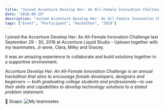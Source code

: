 ```yaml
---
title: "Joined Accenture Develop Her: An All-Female Innovation Challenge 2018"
date: "2018-09-29"
description: "Joined Accenture Develop Her: An All-Female Innovation Challenge 2018"
tags: ["Event", "Participant", "Hackathon", "2019"]
---
```


I joined the Accenture Develop Her: An All-Female Innovation Challenge last September 29 - 30, 2018 at Accenture Liquid Studio - Uptown together with my teammates, Ji-anne, Clara, Milky and Gracey. 

It was an amazing experience to collaborate and build solutions together in a supportive environment.

*Accenture Develop Her: An All-Female Innovation Challenge is an annual hackathon that aims to encourage female developers, designers and beginners — both graduating college students and professionals—to use their skills and capabilities to develop technology solutions to a stated problem statement.*

📸 Snaps: 
![My teammates](https://res.cloudinary.com/dytehra8d/image/upload/v1757083133/portfolio/activities/2018/developer-her-hackathon/sept-29-2018_ppphwt.jpg)
